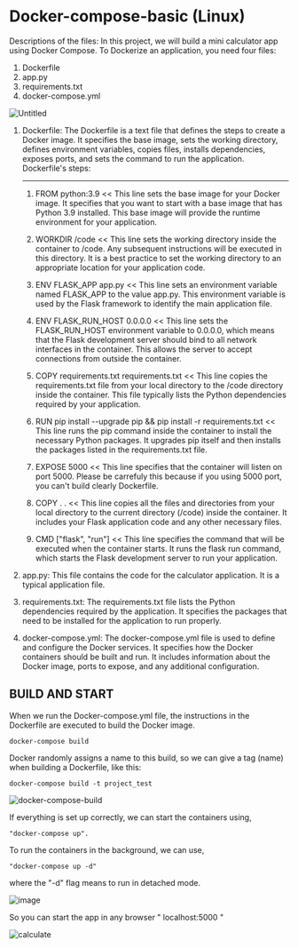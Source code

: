 # Docker-compose-basic (Linux)



Descriptions of the files:
In this project, we will build a mini calculator app using Docker Compose. To Dockerize an application, you need four files:
1. Dockerfile 
2. app.py
3. requirements.txt
4. docker-compose.yml
   
![Untitled](https://github.com/mcagriaktas/Docker-compose-basic/assets/52080028/f1564414-24a4-4cec-8dc8-3b1494b93ebe)

   1. Dockerfile: The Dockerfile is a text file that defines the steps to create a Docker image. It specifies the base image, sets the working directory, defines environment variables, copies files, installs dependencies, 
      exposes ports, and sets the command to run the application.
      Dockerfile's steps:
      
      ---------------------------------------------------
         1. FROM python:3.9 << This line sets the base image for your Docker image. It specifies that you want to start with a base image that has Python 3.9 installed. This base image will provide the runtime environment                                for your application.

         2. WORKDIR /code   << This line sets the working directory inside the container to /code. Any subsequent instructions will be executed in this directory. It is a best practice to set the working directory to an                                  appropriate location for your application code.
         
         3. ENV FLASK_APP app.py << This line sets an environment variable named FLASK_APP to the value app.py. This environment variable is used by the Flask framework to identify the main application file.
         
         4. ENV FLASK_RUN_HOST 0.0.0.0 << This line sets the FLASK_RUN_HOST environment variable to 0.0.0.0, which means that the Flask development server should bind to all network interfaces in the container. This allows                                          the server to accept connections from outside the container.
         
         5. COPY requirements.txt requirements.txt << This line copies the requirements.txt file from your local directory to the /code directory inside the container. This file typically lists the Python dependencies                                                           required by your application.
         
         6. RUN pip install --upgrade pip && pip install -r requirements.txt << This line runs the pip command inside the container to install the necessary Python packages. It upgrades pip itself and then installs the                                                                                    packages listed in the requirements.txt file.
         
         7. EXPOSE 5000 << This line specifies that the container will listen on port 5000. Please be carrefuly this because if you using 5000 port, you can't build clearly Dockerfile.
         
         8. COPY . . << This line copies all the files and directories from your local directory to the current directory (/code) inside the container. It includes your Flask application code and any other necessary files.
      
         9. CMD ["flask", "run"] << This line specifies the command that will be executed when the container starts. It runs the flask run command, which starts the Flask development server to run your application.
   
   2. app.py: This file contains the code for the calculator application. It is a typical application file.
       
   3. requirements.txt: The requirements.txt file lists the Python dependencies required by the application. It specifies the packages that need to be installed for the application to run properly.
   4. docker-compose.yml: The docker-compose.yml file is used to define and configure the Docker services. It specifies how the Docker containers should be built and run. It includes information about the Docker image, 
      ports to expose, and any additional configuration.


BUILD AND START
---------------------------------------------------
When we run the Docker-compose.yml file, the instructions in the Dockerfile are executed to build the Docker image.

```
docker-compose build
```
Docker randomly assigns a name to this build, so we can give a tag (name) when building a Dockerfile, like this:
```
docker-compose build -t project_test
```
![docker-compose-build](https://github.com/mcagriaktas/Docker-compose-basic/assets/52080028/a9994e6e-82bd-48dd-9bc8-c269799b47f8)

If everything is set up correctly, we can start the containers using, 
```
"docker-compose up".
```
To run the containers in the background, we can use, 
```
"docker-compose up -d"
```
where the "-d" flag means to run in detached mode.

![image](https://github.com/mcagriaktas/Docker-compose-basic/assets/52080028/ac7267ec-2d8c-4370-b026-6e73b837f72c)

So you can start the app in any browser " localhost:5000 "

![calculate](https://github.com/mcagriaktas/Docker-compose-basic/assets/52080028/731d2291-b513-4e71-b7fa-0b319cb1dcd5)
